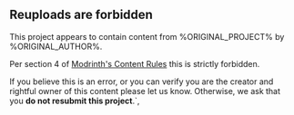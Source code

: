 ## Reuploads are forbidden

This project appears to contain content from %ORIGINAL_PROJECT% by %ORIGINAL_AUTHOR%.

Per section 4 of [Modrinth's Content Rules](https://modrinth.com/legal/rules) this is strictly forbidden.

If you believe this is an error, or you can verify you are the creator and rightful owner of this content please let us know. Otherwise, we ask that you **do not resubmit this project**.`,
